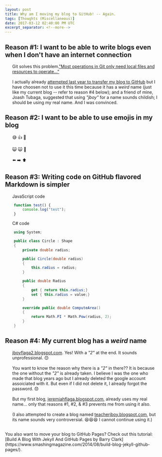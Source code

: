 ```yaml
---
layout: post
title: Why am I moving my blog to GitHub! -- Again.
tags: [Thoughts (Miscellaneous)]
date: 2017-03-12 02:40:00 PM UTC
excerpt_separator: <!--more-->
---
```

<!-- March 12, 2017 10:40:00 PM Philippine Time -->

<style type="text/css">
    li {
        list-style-type: none;
    }
</style>

## Reason #1: I want to be able to write blogs even when I don't have an internet connection
- Git solves this problem.["Most operations in Git only need local files and resources to operate..."](https://git-scm.com/book/en/v2/Getting-Started-Git-Basics)
<br /> <br />
I actually already [attempted last year to transfer my blog to GitHub](https://jboyflaga2.github.io/Transferring-blog-to-GitHub/) but I have choosen not to use it this time because it has a _weird_ name (just like my current blog -- refer to reason #4 below); and a friend of mine, Joash Tubaga, suggested that using _"jboy"_ for a name sounds childish; I should be using my real name. And I was convinced.

<!--more-->

## Reason #2: I want to be able to use emojis in my blog

- :sweat_smile: :+1: :musical_note:
<br /> <br />
:smiley_cat: :scream_cat: :dog:
<br /> <br />
:arrow_left: :arrow_right: :arrow_up:


## Reason #3: Writing code on GitHub flavored Markdown is simpler
- JavaScript code
``` javascript
    function test() {
        console.log("test");
    }
```

- C# code
``` csharp
    using System;

    public class Circle : Shape
    {
        private double radius;

        public Circle(double radius)
        {
            this.radius = radius;
        }

        public double Radius
        {
            get { return this.radius;}
            set { this.radius = value;}
        }

        override public double ComputeArea() 
        { 
            return Math.PI * Math.Pow(radius, 2);
        }
    }
```

## Reason #4: My current blog has a _weird_ name

- [jboyflaga2.blogspot.com](http://jboyflaga2.blogspot.com). Yes! With a _"2"_ at the end. It sounds unprofessional. :blush:
<br /> <br />
You want to know the reason why there is a _"2"_ in there?? It is because the one without the _"2"_ is already taken. I believe I was the one who made that blog years ago but I already deleted the google account assoiciated with it. But even if I did not delete it, I already forgot the password. :disappointed:
<br /> <br />
But my first blog, [jeremiahflaga.blogspot.com](http://jeremiahflaga.blogspot.com/2011/08/why-i-started-blogging.html), already uses my real name... only that reasons #1, #2, & #3 prevents me from using it also.
<br /> <br />
(I also attempted to create a blog named [teacherjboy.blogspot.com](http://teacherjboy.blogspot.com/), but its name sounds very controversial. :laughing::laughing::laughing: I cannot continue using it.)

<br />
You also want to move your blog to GitHub Pages? Check out this tutorial: [Build A Blog With Jekyll And GitHub Pages by Barry Clark](https://www.smashingmagazine.com/2014/08/build-blog-jekyll-github-pages/).

<br />